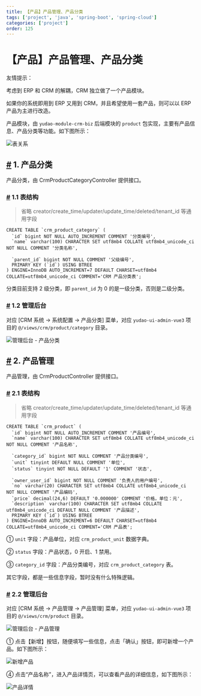 ```yaml
---
title: 【产品】产品管理、产品分类
tags: ['project', 'java', 'spring-boot', 'spring-cloud']
categories: ['project']
order: 125
---
```

# 【产品】产品管理、产品分类

友情提示：

 考虑到 ERP 和 CRM 的解耦，CRM 独立做了一个产品模块。

 如果你的系统即用到 ERP 又用到 CRM，并且希望使用一套产品，则可以以 ERP 产品为主进行改造。

 产品模块，由 `yudao-module-crm-biz` 后端模块的 `product` 包实现，主要有产品信息、产品分类等功能。如下图所示：

 ![表关系](https://cloud.iocoder.cn/img/CRM%E6%89%8B%E5%86%8C/%E4%BA%A7%E5%93%81/%E8%A1%A8%E5%85%B3%E7%B3%BB.png)

 ## [#](#_1-产品分类) 1. 产品分类

 产品分类，由 CrmProductCategoryController 提供接口。

 ### [#](#_1-1-表结构) 1.1 表结构

 
> 省略 creator/create\_time/updater/update\_time/deleted/tenant\_id 等通用字段

 
```
CREATE TABLE `crm_product_category` (
  `id` bigint NOT NULL AUTO_INCREMENT COMMENT '分类编号',
  `name` varchar(100) CHARACTER SET utf8mb4 COLLATE utf8mb4_unicode_ci NOT NULL COMMENT '分类名称',
  
  `parent_id` bigint NOT NULL COMMENT '父级编号',
  PRIMARY KEY (`id`) USING BTREE
) ENGINE=InnoDB AUTO_INCREMENT=7 DEFAULT CHARSET=utf8mb4 COLLATE=utf8mb4_unicode_ci COMMENT='CRM 产品分类表';

```
分类目前支持 2 级分类，即 `parent_id` 为 0 的是一级分类，否则是二级分类。

 ### [#](#_1-2-管理后台) 1.2 管理后台

 对应 [CRM 系统 -> 系统配置 -> 产品分类] 菜单，对应 `yudao-ui-admin-vue3` 项目的 `@/views/crm/product/category` 目录。

 ![管理后台 - 产品分类](https://cloud.iocoder.cn/img/CRM%E6%89%8B%E5%86%8C/%E4%BA%A7%E5%93%81/%E4%BA%A7%E5%93%81%E5%88%86%E7%B1%BB.png)

 ## [#](#_2-产品管理) 2. 产品管理

 产品管理，由 CrmProductController 提供接口。

 ### [#](#_2-1-表结构) 2.1 表结构

 
> 省略 creator/create\_time/updater/update\_time/deleted/tenant\_id 等通用字段

 
```
CREATE TABLE `crm_product` (
  `id` bigint NOT NULL AUTO_INCREMENT COMMENT '产品编号',
  `name` varchar(100) CHARACTER SET utf8mb4 COLLATE utf8mb4_unicode_ci NOT NULL COMMENT '产品名称',
  
  `category_id` bigint NOT NULL COMMENT '产品分类编号',
  `unit` tinyint DEFAULT NULL COMMENT '单位',
  `status` tinyint NOT NULL DEFAULT '1' COMMENT '状态',

  `owner_user_id` bigint NOT NULL COMMENT '负责人的用户编号',  
  `no` varchar(20) CHARACTER SET utf8mb4 COLLATE utf8mb4_unicode_ci NOT NULL COMMENT '产品编码',
  `price` decimal(24,6) DEFAULT '0.000000' COMMENT '价格，单位：元',
  `description` varchar(100) CHARACTER SET utf8mb4 COLLATE utf8mb4_unicode_ci DEFAULT NULL COMMENT '产品描述',
  PRIMARY KEY (`id`) USING BTREE
) ENGINE=InnoDB AUTO_INCREMENT=6 DEFAULT CHARSET=utf8mb4 COLLATE=utf8mb4_unicode_ci COMMENT='CRM 产品表';

```
① `unit` 字段：产品单位，对应 `crm_product_unit` 数据字典。

 ② `status` 字段：产品状态，0 开启、1 禁用。

 ③ `category_id` 字段：产品分类编号，对应 `crm_product_category` 表。

 其它字段，都是一些信息字段，暂时没有什么特殊逻辑。

 ### [#](#_2-2-管理后台) 2.2 管理后台

 对应 [CRM 系统 -> 产品管理 -> 产品管理] 菜单，对应 `yudao-ui-admin-vue3` 项目的 `@/views/crm/product` 目录。

 ![管理后台 - 产品管理](https://cloud.iocoder.cn/img/CRM%E6%89%8B%E5%86%8C/%E4%BA%A7%E5%93%81/%E4%BA%A7%E5%93%81%E7%AE%A1%E7%90%86.png)

 ① 点击【新增】按钮，随便填写一些信息，点击「确认」按钮，即可新增一个产品。如下图所示：

 ![新增产品](https://cloud.iocoder.cn/img/CRM%E6%89%8B%E5%86%8C/%E4%BA%A7%E5%93%81/%E4%BA%A7%E5%93%81%E6%96%B0%E5%A2%9E.png)

 ④ 点击“产品名称”，进入产品详情页，可以查看产品的详细信息，如下图所示：

 ![产品详情](https://cloud.iocoder.cn/img/CRM%E6%89%8B%E5%86%8C/%E4%BA%A7%E5%93%81/%E4%BA%A7%E5%93%81%E8%AF%A6%E6%83%85.png)

